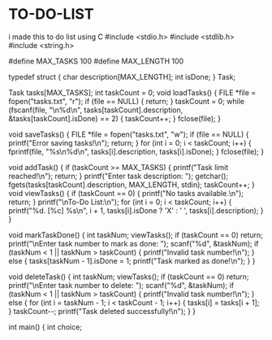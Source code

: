 # TO-DO-LIST
i made this to do list using C
#include <stdio.h>
#include <stdlib.h>
#include <string.h>

#define MAX_TASKS 100
#define MAX_LENGTH 100

typedef struct {
    char description[MAX_LENGTH];
    int isDone; 
} Task;

Task tasks[MAX_TASKS];
int taskCount = 0;
void loadTasks() {
    FILE *file = fopen("tasks.txt", "r");
    if (file == NULL) {
        return;
    }
    taskCount = 0;
    while (fscanf(file, "\n%d\n", tasks[taskCount].description, &tasks[taskCount].isDone) == 2) {
        taskCount++;
    }
    fclose(file);
}

void saveTasks() {
    FILE *file = fopen("tasks.txt", "w");
    if (file == NULL) {
        printf("Error saving tasks!\n");
        return;
    }
    for (int i = 0; i < taskCount; i++) {
        fprintf(file, "%s\n%d\n", tasks[i].description, tasks[i].isDone);
    }
    fclose(file);
}

void addTask() {
    if (taskCount >= MAX_TASKS) {
        printf("Task limit reached!\n");
        return;
    }
    printf("Enter task description: ");
    getchar(); 
    fgets(tasks[taskCount].description, MAX_LENGTH, stdin);
     taskCount++;
     }
     void viewTasks() {
    if (taskCount == 0) {
        printf("No tasks available.\n");
        return;
    }
    printf("\nTo-Do List:\n");
    for (int i = 0; i < taskCount; i++) {
        printf("%d. [%c] %s\n", i + 1, tasks[i].isDone ? 'X' : ' ', tasks[i].description);
    }
}

void markTaskDone() {
    int taskNum;
    viewTasks();
    if (taskCount == 0) return;
    printf("\nEnter task number to mark as done: ");
    scanf("%d", &taskNum);
    if (taskNum < 1 || taskNum > taskCount) {
        printf("Invalid task number!\n");
    } else {
        tasks[taskNum - 1].isDone = 1;
        printf("Task marked as done!\n");
    }
}

void deleteTask() {
    int taskNum;
    viewTasks();
    if (taskCount == 0) return;
    printf("\nEnter task number to delete: ");
    scanf("%d", &taskNum);
    if (taskNum < 1 || taskNum > taskCount) {
        printf("Invalid task number!\n");
    } else {
        for (int i = taskNum - 1; i < taskCount - 1; i++) {
            tasks[i] = tasks[i + 1];
        }
        taskCount--;
        printf("Task deleted successfully!\n");
    }
}

int main() {
    int choice;

   
    
